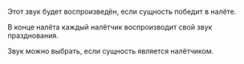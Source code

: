Этот звук будет воспроизведён, если сущность победит в налёте.

В конце налёта каждый налётчик воспроизводит свой звук празднования.

Звук можно выбрать, если сущность является налётчиком.